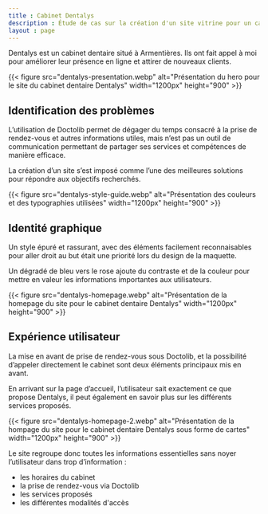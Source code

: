 ```yaml
---
title : Cabinet Dentalys
description : Étude de cas sur la création d'un site vitrine pour un cabinet dentaire situé dans le Nord.
layout : page
---
```


Dentalys est un cabinet dentaire situé à Armentières. Ils ont fait appel à moi pour améliorer leur présence en ligne et attirer de nouveaux clients.

{{< figure src="dentalys-presentation.webp" alt="Présentation du hero pour le site du cabinet dentaire Dentalys" width="1200px" height="900" >}}

## Identification des problèmes

L’utilisation de Doctolib permet de dégager du temps consacré à la prise de rendez-vous et autres informations utiles, mais n’est pas un outil de communication permettant de partager ses services et compétences de manière efficace. 

La création d’un site s’est imposé comme l’une des meilleures solutions pour répondre aux objectifs recherchés.

{{< figure src="dentalys-style-guide.webp" alt="Présentation des couleurs et des typographies utilisées" width="1200px" height="900" >}}

## Identité graphique

Un style épuré et rassurant, avec des éléments facilement reconnaisables pour aller droit au but était une priorité lors du design de la maquette.

Un dégradé de bleu vers le rose ajoute du contraste et de la couleur pour mettre en valeur les informations importantes aux utilisateurs.

{{< figure src="dentalys-homepage.webp" alt="Présentation de la homepage du site pour le cabinet dentaire Dentalys" width="1200px" height="900" >}}

## Expérience utilisateur

La mise en avant de prise de rendez-vous sous Doctolib, et la possibilité d’appeler directement le cabinet sont deux éléments principaux mis en avant.

En arrivant sur la page d’accueil, l’utilisateur sait exactement ce que propose Dentalys, il peut également en savoir plus sur les différents services proposés.

{{< figure src="dentalys-homepage-2.webp" alt="Présentation de la hompage du site pour le cabinet dentaire Dentalys sous forme de cartes" width="1200px" height="900" >}}

Le site regroupe donc toutes les informations essentielles sans noyer l’utilisateur dans trop d’information :
- les horaires du cabinet
- la prise de rendez-vous via Doctolib
- les services proposés
- les différentes modalités d'accès